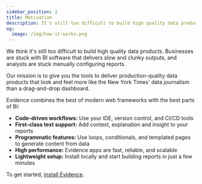```yaml
---
sidebar_position: 2
title: Motivation
description: It's still too difficult to build high quality data products. We give you the tools to deliver production-quality data products that feel more like the New York Times' data journalism than a drag-and-drop dashboard.
og:
  image: /img/how-it-works.png
---
```


We think it's still too difficult to build high quality data products. Businesses are stuck with BI software that delivers slow and clunky outputs, and analysts are stuck manually configuring reports.

Our mission is to give you the tools to deliver production-quality data products that look and feel more like the New York Times' data journalism than a drag-and-drop dashboard.

Evidence combines the best of modern web frameworks with the best parts of BI:

- **Code-driven workflows:** Use your IDE, version control, and CI/CD tools
- **First-class text support:** Add context, explanation and insight to your reports
- **Programmatic features:** Use loops, conditionals, and templated pages to generate content from data
- **High performance:** Evidence apps are fast, reliable, and scalable
- **Lightweight setup:** Install locally and start building reports in just a few minutes

To get started, [install Evidence](/install-evidence).
